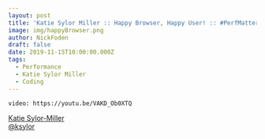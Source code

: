 ```yaml
---
layout: post
title: 'Katie Sylor Miller :: Happy Browser, Happy User! :: #PerfMatters Conference 2019'
image: img/happyBrowser.png
author: NickFoden
draft: false
date: 2019-11-15T10:00:00.000Z
tags:
  - Performance
  - Katie Sylor Miller
  - Coding
---
```


`video: https://youtu.be/VAKD_Ob0XTQ`

[Katie Sylor-Miller](https://sylormiller.com/)
<br/>
[@ksylor](https://twitter.com/ksylor?lang=en)
